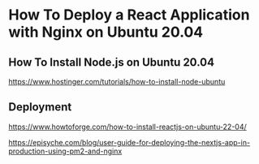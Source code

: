 #   How To Deploy a React Application with Nginx on Ubuntu 20.04

## How To Install Node.js on Ubuntu 20.04
https://www.hostinger.com/tutorials/how-to-install-node-ubuntu


## Deployment 

https://www.howtoforge.com/how-to-install-reactjs-on-ubuntu-22-04/


https://episyche.com/blog/user-guide-for-deploying-the-nextjs-app-in-production-using-pm2-and-nginx
